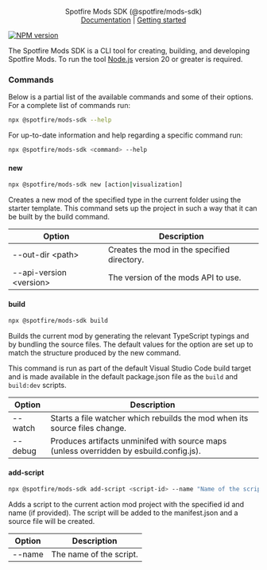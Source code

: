 <p align="center">
Spotfire Mods SDK (@spotfire/mods-sdk)
<br>
<a href="https://spotfiresoftware.github.io/spotfire-mods/">Documentation</a> |
<a href="https://spotfiresoftware.github.io/spotfire-mods/docs/getting-started/">Getting started</a>
</p>

[![NPM version][npm-image]][npm-url]

The Spotfire Mods SDK is a CLI tool for creating, building, and developing Spotfire Mods.
To run the tool [Node.js](https://nodejs.org/) version 20 or greater is required.

### Commands

Below is a partial list of the available commands and some of their options.
For a complete list of commands run:

```sh
npx @spotfire/mods-sdk --help
```

For up-to-date information and help regarding a specific command run:

```sh
npx @spotfire/mods-sdk <command> --help
```

#### new

```sh
npx @spotfire/mods-sdk new [action|visualization]
```

Creates a new mod of the specified type in the current folder using the starter template.
This command sets up the project in such a way that it can be built by the build command.

| Option                    | Description                                 |
| ------------------------- | ------------------------------------------- |
| --out-dir \<path\>        | Creates the mod in the specified directory. |
| --api-version \<version\> | The version of the mods API to use.         |

#### build

```sh
npx @spotfire/mods-sdk build
```

Builds the current mod by generating the relevant TypeScript typings and by bundling the source files.
The default values for the option are set up to match the structure produced by the new command.

This command is run as part of the default Visual Studio Code build target and is made available in the default package.json file as the `build` and `build:dev` scripts.

| Option  | Description                                                                             |
| ------- | --------------------------------------------------------------------------------------- |
| --watch | Starts a file watcher which rebuilds the mod when its source files change.              |
| --debug | Produces artifacts unminifed with source maps (unless overridden by esbuild.config.js). |

#### add-script

```sh
npx @spotfire/mods-sdk add-script <script-id> --name "Name of the script"
```

Adds a script to the current action mod project with the specified id and name (if provided).
The script will be added to the manifest.json and a source file will be created.

| Option | Description             |
| ------ | ----------------------- |
| --name | The name of the script. |

[npm-url]: https://www.npmjs.com/package/@spotfire/mods-sdk
[npm-image]: https://img.shields.io/npm/v/gulp.svg?style=flat-square
